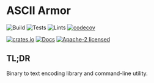 # ASCII Armor

![Build](https://github.com/UBIDECO/ascii-armor/workflows/Build/badge.svg)
![Tests](https://github.com/UBIDECO/ascii-armor/workflows/Tests/badge.svg)
![Lints](https://github.com/UBIDECO/ascii-armor/workflows/Lints/badge.svg)
[![codecov](https://codecov.io/gh/UBIDECO/ascii-armor/branch/master/graph/badge.svg)](https://codecov.io/gh/UBIDECO/ascii-armor)

[![crates.io](https://img.shields.io/crates/v/ascii-armor)](https://crates.io/crates/ascii-armor)
[![Docs](https://docs.rs/ascii-armor/badge.svg)](https://docs.rs/cyphernet)
[![Apache-2 licensed](https://img.shields.io/crates/l/ascii-armor)](./LICENSE)

## TL;DR

Binary to text encoding library and command-line utility.
